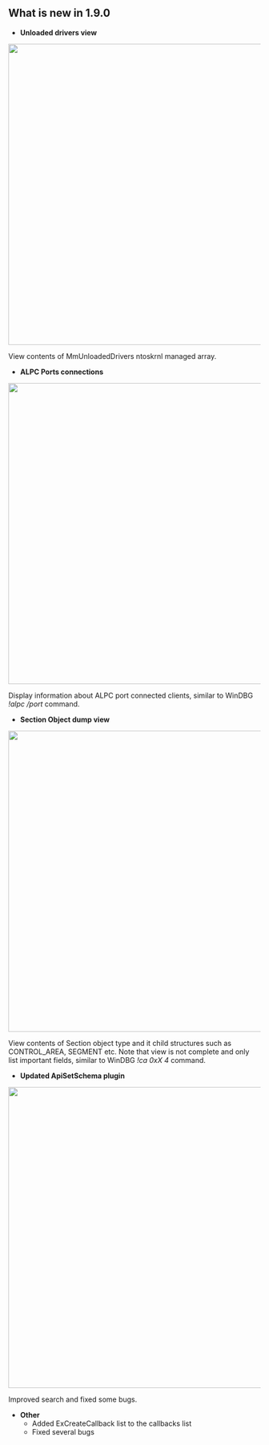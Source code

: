 
## What is new in 1.9.0

 - **Unloaded drivers view**

<img src="https://raw.githubusercontent.com/hfiref0x/WinObjEx64/master/Screenshots/UnloadedDrivers.png" width="600" />

View contents of MmUnloadedDrivers ntoskrnl managed array.

 - **ALPC Ports connections**

<img src="https://raw.githubusercontent.com/hfiref0x/WinObjEx64/master/Screenshots/AlpcPortConnections.png" width="600" />

Display information about ALPC port connected clients, similar to WinDBG *!alpc /port* command.

 - **Section Object dump view**

<img src="https://raw.githubusercontent.com/hfiref0x/WinObjEx64/master/Screenshots/ViewingSectionObject.png" width="600" />

View contents of Section object type and it child structures such as CONTROL_AREA, SEGMENT etc. Note that view is not complete and only list important fields, similar to WinDBG *!ca 0xX 4* command.

- **Updated ApiSetSchema plugin**

<img src="https://raw.githubusercontent.com/hfiref0x/WinObjEx64/master/Screenshots/ApiSetView190.png" width="600" />

Improved search and fixed some bugs.

 - **Other**
   + Added ExCreateCallback list to the callbacks list
   + Fixed several bugs
